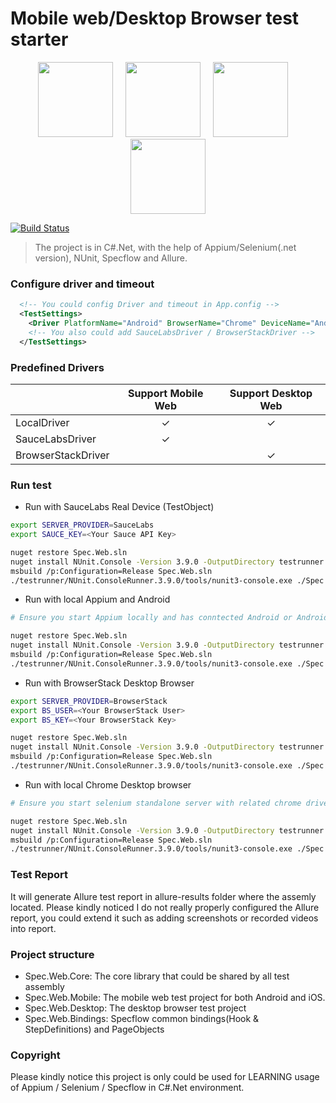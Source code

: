 ﻿# Mobile web/Desktop Browser test starter

<p align="center">
  <img height="120px" src="https://pbs.twimg.com/profile_images/704462412880093184/IkgItC1R_400x400.jpg" />&nbsp;&nbsp;&nbsp;&nbsp;
  <img height="120px" src="https://d1qb2nb5cznatu.cloudfront.net/startups/i/363533-5515f774a5428408331f0358102d9f43-medium_jpg.jpg?buster=1408423281" />&nbsp;&nbsp;&nbsp;&nbsp;
  <img height="120px" src="https://jfiaffe.files.wordpress.com/2015/07/specflow-logo.png" />&nbsp;&nbsp;&nbsp;&nbsp;
  <img height="120px" src="https://avatars2.githubusercontent.com/u/5879127?s=280&v=4" />
</p>

[![Build Status](https://travis-ci.org/xuanzhaopeng/appium-dotnet-specflow-mweb-example.svg?branch=master)](https://travis-ci.org/xuanzhaopeng/appium-dotnet-specflow-mweb-example)

> The project is in C#.Net, with the help of Appium/Selenium(.net version), NUnit, Specflow and Allure.  

### Configure driver and timeout
```xml
  <!-- You could config Driver and timeout in App.config -->
  <TestSettings>
    <Driver PlatformName="Android" BrowserName="Chrome" DeviceName="Android Emulator" ServerUrl="http://localhost:4723/wd/hub"></Driver>
	<!-- You also could add SauceLabsDriver / BrowserStackDriver -->
  </TestSettings>
```
### Predefined Drivers
|                    | Support Mobile Web | Support Desktop Web |
|--------------------|:------------------:|:-------------------:|
| LocalDriver        |          ✓         |          ✓          |
| SauceLabsDriver    |          ✓         |                     |
| BrowserStackDriver |                    |          ✓          |

### Run test
* Run with SauceLabs Real Device (TestObject)
```bash
export SERVER_PROVIDER=SauceLabs
export SAUCE_KEY=<Your Sauce API Key>

nuget restore Spec.Web.sln
nuget install NUnit.Console -Version 3.9.0 -OutputDirectory testrunner
msbuild /p:Configuration=Release Spec.Web.sln
./testrunner/NUnit.ConsoleRunner.3.9.0/tools/nunit3-console.exe ./Spec.Web.Mobile/bin/Release/Spec.Web.Mobile.dll
```

* Run with local Appium and Android
```bash
# Ensure you start Appium locally and has conntected Android or Android emulator

nuget restore Spec.Web.sln
nuget install NUnit.Console -Version 3.9.0 -OutputDirectory testrunner
msbuild /p:Configuration=Release Spec.Web.sln
./testrunner/NUnit.ConsoleRunner.3.9.0/tools/nunit3-console.exe ./Spec.Web.Mobile/bin/Release/Spec.Web.Mobile.dll
```

* Run with BrowserStack Desktop Browser
```bash
export SERVER_PROVIDER=BrowserStack
export BS_USER=<Your BrowserStack User>
export BS_KEY=<Your BrowserStack Key>

nuget restore Spec.Web.sln
nuget install NUnit.Console -Version 3.9.0 -OutputDirectory testrunner
msbuild /p:Configuration=Release Spec.Web.sln
./testrunner/NUnit.ConsoleRunner.3.9.0/tools/nunit3-console.exe ./Spec.Web.Desktop/bin/Release/Spec.Web.Desktop.dll
```

* Run with local Chrome Desktop browser
```bash
# Ensure you start selenium standalone server with related chrome driver

nuget restore Spec.Web.sln
nuget install NUnit.Console -Version 3.9.0 -OutputDirectory testrunner
msbuild /p:Configuration=Release Spec.Web.sln
./testrunner/NUnit.ConsoleRunner.3.9.0/tools/nunit3-console.exe ./Spec.Web.Desktop/bin/Release/Spec.Web.Desktop.dll
```

### Test Report
It will generate Allure test report in allure-results folder where the assemly located. Please kindly noticed I do not really properly configured the Allure report, you could extend it such as adding screenshots or recorded videos into report.

### Project structure
* Spec.Web.Core: The core library that could be shared by all test assembly
* Spec.Web.Mobile: The mobile web test project for both Android and iOS.
* Spec.Web.Desktop: The desktop browser test project
* Spec.Web.Bindings: Specflow common bindings(Hook & StepDefinitions) and PageObjects

### Copyright
Please kindly notice this project is only could be used for LEARNING usage of Appium / Selenium / Specflow in C#.Net environment.
